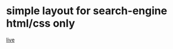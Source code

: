 # simple layout for search-engine html/css only
[live](https://tayyibpolat.github.io/search-engine/)
